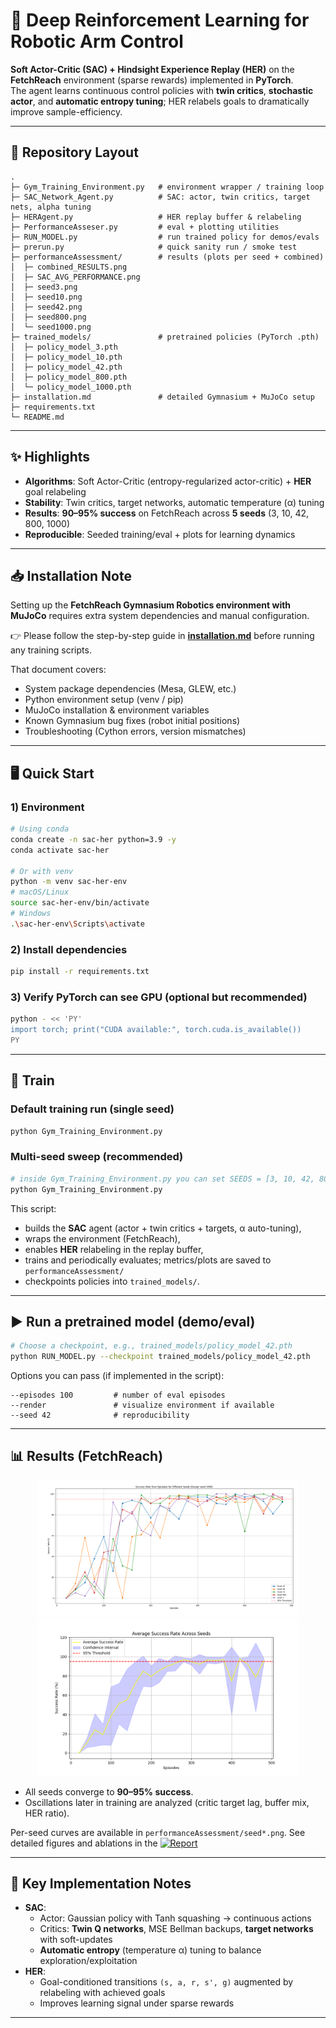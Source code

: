 # 🤖 Deep Reinforcement Learning for Robotic Arm Control
**Soft Actor-Critic (SAC) + Hindsight Experience Replay (HER)** on the **FetchReach** environment (sparse rewards) implemented in **PyTorch**.  
The agent learns continuous control policies with **twin critics**, **stochastic actor**, and **automatic entropy tuning**; HER relabels goals to dramatically improve sample-efficiency.

---

## 📂 Repository Layout
```
.
├─ Gym_Training_Environment.py   # environment wrapper / training loop
├─ SAC_Network_Agent.py          # SAC: actor, twin critics, target nets, alpha tuning
├─ HERAgent.py                   # HER replay buffer & relabeling
├─ PerformanceAsseser.py         # eval + plotting utilities
├─ RUN_MODEL.py                  # run trained policy for demos/evals
├─ prerun.py                     # quick sanity run / smoke test
├─ performanceAssessment/        # results (plots per seed + combined)
│  ├─ combined_RESULTS.png
│  ├─ SAC_AVG_PERFORMANCE.png
│  ├─ seed3.png
│  ├─ seed10.png
│  ├─ seed42.png
│  ├─ seed800.png
│  └─ seed1000.png
├─ trained_models/               # pretrained policies (PyTorch .pth)
│  ├─ policy_model_3.pth
│  ├─ policy_model_10.pth
│  ├─ policy_model_42.pth
│  ├─ policy_model_800.pth
│  └─ policy_model_1000.pth
├─ installation.md               # detailed Gymnasium + MuJoCo setup
├─ requirements.txt
└─ README.md
```

---

## ✨ Highlights
- **Algorithms**: Soft Actor-Critic (entropy-regularized actor-critic) + **HER** goal relabeling
- **Stability**: Twin critics, target networks, automatic temperature (α) tuning
- **Results**: **90–95% success** on FetchReach across **5 seeds** (3, 10, 42, 800, 1000)
- **Reproducible**: Seeded training/eval + plots for learning dynamics

---

## 📥 Installation Note
Setting up the **FetchReach Gymnasium Robotics environment with MuJoCo** requires extra system dependencies and manual configuration.  

👉 Please follow the step-by-step guide in [**installation.md**](./installation.md) before running any training scripts.  

That document covers:  
- System package dependencies (Mesa, GLEW, etc.)  
- Python environment setup (venv / pip)  
- MuJoCo installation & environment variables  
- Known Gymnasium bug fixes (robot initial positions)  
- Troubleshooting (Cython errors, version mismatches)  

---

## 🖥️ Quick Start

### 1) Environment
```bash
# Using conda
conda create -n sac-her python=3.9 -y
conda activate sac-her

# Or with venv
python -m venv sac-her-env
# macOS/Linux
source sac-her-env/bin/activate
# Windows
.\sac-her-env\Scripts\activate
```

### 2) Install dependencies
```bash
pip install -r requirements.txt
```

### 3) Verify PyTorch can see GPU (optional but recommended)
```bash
python - << 'PY'
import torch; print("CUDA available:", torch.cuda.is_available())
PY
```

---

## 🚀 Train

### Default training run (single seed)
```bash
python Gym_Training_Environment.py
```

### Multi-seed sweep (recommended)
```bash
# inside Gym_Training_Environment.py you can set SEEDS = [3, 10, 42, 800, 1000]
python Gym_Training_Environment.py
```

This script:
- builds the **SAC** agent (actor + twin critics + targets, α auto-tuning),
- wraps the environment (FetchReach),
- enables **HER** relabeling in the replay buffer,
- trains and periodically evaluates; metrics/plots are saved to `performanceAssessment/`
- checkpoints policies into `trained_models/`.

---

## ▶️ Run a pretrained model (demo/eval)
```bash
# Choose a checkpoint, e.g., trained_models/policy_model_42.pth
python RUN_MODEL.py --checkpoint trained_models/policy_model_42.pth
```

Options you can pass (if implemented in the script):
```
--episodes 100         # number of eval episodes
--render               # visualize environment if available
--seed 42              # reproducibility
```

---

## 📊 Results (FetchReach)

<p align="center">
  <img src="performanceAssessment/combined_RESULTS.png" width="420" alt="Combined Results"/>
  <img src="performanceAssessment/SAC_AVG_PERFORMANCE.png" width="420" alt="Average Performance"/>
</p>

- All seeds converge to **90–95% success**.
- Oscillations later in training are analyzed (critic target lag, buffer mix, HER ratio).

Per-seed curves are available in `performanceAssessment/seed*.png`.
See detailed figures and ablations in the [![Report](https://img.shields.io/badge/Report-PDF-red)](./RL_FINAL_REPORT)


---

## 🔧 Key Implementation Notes
- **SAC**:
  - Actor: Gaussian policy with Tanh squashing → continuous actions
  - Critics: **Twin Q networks**, MSE Bellman backups, **target networks** with soft-updates
  - **Automatic entropy** (temperature α) tuning to balance exploration/exploitation
- **HER**:
  - Goal-conditioned transitions `(s, a, r, s', g)` augmented by relabeling with achieved goals
  - Improves learning signal under sparse rewards

---


